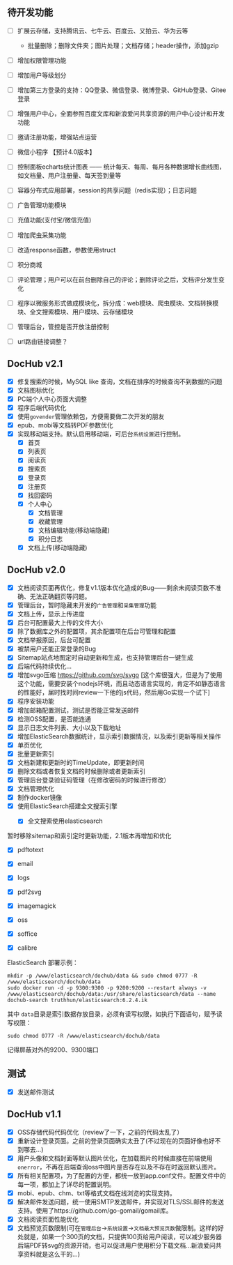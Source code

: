 ## 待开发功能

- [ ] 扩展云存储，支持腾讯云、七牛云、百度云、又拍云、华为云等
    - 批量删除；删除文件夹；图片处理；文档存储；header操作，添加gzip
- [ ] 增加权限管理功能
- [ ] 增加用户等级划分
- [ ] 增加第三方登录的支持：QQ登录、微信登录、微博登录、GitHub登录、Gitee登录
- [ ] 增强用户中心，全面参照百度文库和新浪爱问共享资源的用户中心设计和开发功能
- [ ] 邀请注册功能，增强站点运营
- [ ] 微信小程序 【预计4.0版本】
- [ ] 控制面板echarts统计图表 —— 统计每天、每周、每月各种数据增长曲线图，如文档量、用户注册量、每天签到量等
- [ ] 容器分布式应用部署，session的共享问题（redis实现）；日志问题
- [ ] 广告管理功能模块
- [ ] 充值功能(支付宝/微信充值)
- [ ] 增加爬虫采集功能
- [ ] 改造response函数，参数使用struct
- [ ] 积分商城
- [ ] 评论管理；用户可以在前台删除自己的评论；删除评论之后，文档评分发生变化
- [ ] 程序以微服务形式做成模块化，拆分成：web模块、爬虫模块、文档转换模块、全文搜索模块、用户模块、云存储模块
- [ ] 管理后台，管控是否开放注册控制
- [ ] url路由链接调整？




## DocHub v2.1

- [x] 修复搜索的时候，MySQL like 查询，文档在排序的时候查询不到数据的问题
- [x] 文档图标优化 
- [x] PC端个人中心页面大调整
- [x] 程序后端代码优化
- [x] 使用`govender`管理依赖包，方便需要做二次开发的朋友
- [x] epub、mobi等文档转PDF参数优化
- [x] 实现移动端支持。默认启用移动端，可后台`系统设置`进行控制。
    - [x] 首页
    - [x] 列表页
    - [x] 阅读页
    - [x] 搜索页
    - [x] 登录页
    - [x] 注册页
    - [x] 找回密码
    - [x] 个人中心
        - [x] 文档管理
        - [x] 收藏管理
        - [x] 文档编辑功能(移动端隐藏)
        - [x] 积分日志
    - [x] 文档上传(移动端隐藏)

## DocHub v2.0


- [x] 文档阅读页面再优化，修复v1.1版本优化造成的Bug——剩余未阅读页数不准确、无法正确翻页等问题。
- [x] 管理后台，暂时隐藏未开发的`广告管理`和`采集管理`功能
- [x] 文档上传，显示上传进度
- [x] 后台可配置最大上传的文件大小
- [x] 除了数据库之外的配置项，其余配置项在后台可管理和配置
- [x] 文档举报原因，后台可配置
- [x] 被禁用户还能正常登录的Bug
- [x] Sitemap站点地图定时自动更新和生成，也支持管理后台一键生成
- [x] 后端代码持续优化...
- [x] 增加svgo压缩 https://github.com/svg/svgo [这个库很强大，但是为了使用这个功能，需要安装个nodejs环境，而且动态语言实现的，肯定不如静态语言的性能好，届时找时间review一下他的js代码，然后用Go实现一个试下]
- [x] 程序安装功能
- [x] 增加邮箱配置测试，测试是否能正常发送邮件
- [x] 检测OSS配置，是否能连通
- [x] 显示日志文件列表、大小以及下载地址
- [x] 增加ElasticSearch数据统计，显示索引数据情况，以及索引更新等相关操作
- [x] 单页优化
- [x] 批量更新索引
- [x] 文档新建和更新时的TimeUpdate，即更新时间
- [x] 删除文档或者恢复文档的时候删除或者更新索引
- [x] 管理后台登录验证码管理（在修改密码的时候进行修改）
- [x] 文档管理优化
- [x] 制作docker镜像
- [x] 使用ElasticSearch搭建全文搜索引擎
    - [x] 全文搜索使用elasticsearch
    
    
暂时移除sitemap和索引定时更新功能，2.1版本再增加和优化

- [x] pdftotext
- [x] email
- [x] logs
- [x] pdf2svg
- [x] imagemagick
- [x] oss
- [x] soffice
- [x] calibre


ElasticSearch 部署示例：

```
mkdir -p /www/elasticsearch/dochub/data && sudo chmod 0777 -R /www/elasticsearch/dochub/data
sudo docker run -d -p 9300:9300 -p 9200:9200 --restart always -v /www/elasticsearch/dochub/data:/usr/share/elasticsearch/data --name dochub-search truthhun/elasticsearch:6.2.4.ik
```
其中 `data`目录是索引数据存放目录，必须有读写权限，如执行下面语句，赋予读写权限：
```
sudo chmod 0777 -R /www/elasticsearch/dochub/data
```

记得屏蔽对外的9200、9300端口

## 测试
- [x] 发送邮件测试


## DocHub v1.1
- [x] OSS存储代码代码优化（review了一下，之前的代码太乱了）
- [x] 重新设计登录页面。之前的登录页面确实太丑了(不过现在的页面好像也好不到哪去...)
- [x] 用户头像和文档封面等默认图片优化，在加载图片的时候直接在前端使用`onerror`，不再在后端查询oss中图片是否存在以及不存在时返回默认图片。
- [x] 所有相关配置项，为了配置的方便，都统一放到app.conf文件。配置文件中的每一项，都加上了详尽的配置说明。
- [x] mobi、epub、chm、txt等格式文档在线浏览的实现支持。
- [x] 解决邮件发送问题，统一使用SMTP发送邮件，并实现对TLS/SSL邮件的发送支持。使用了https://github.com/go-gomail/gomail库。
- [x] 文档阅读页面性能优化
- [x] 文档预览页数限制(可在`管理后台`->`系统设置`->`文档最大预览页数`做限制。这样的好处就是，如果一个300页的文档，只提供100页给用户阅读，可以减少服务器后端PDF转svg的资源开销，也可以促进用户使用积分下载文档...新浪爱问共享资料就是这么干的...)